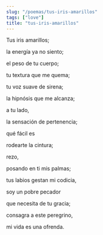 ```yaml
---
slug: "/poemas/tus-iris-amarillos"
tags: ["love"]
title: "tus-iris-amarillos"
---
```

Tus iris amarillos;

la energía ya no siento;

el peso de tu cuerpo;

tu textura que me quema;

tu voz suave de sirena;

la hipnósis que me alcanza;

a tu lado,

la sensación de pertenencia;

qué fácil es

rodearte la cintura;

rezo,

posando en ti mis palmas;

tus labios gestan mi codicia,

soy un pobre pecador

que necesita de tu gracia;

consagra a este peregrino,

mi vida es una ofrenda.